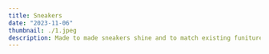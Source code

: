 ```yaml
---
title: Sneakers
date: "2023-11-06"
thumbnail: ./1.jpeg
description: Made to made sneakers shine and to match existing funiture in the room
---
```

